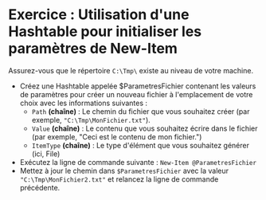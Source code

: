 # Exercice : Utilisation d'une Hashtable pour initialiser les paramètres de New-Item

Assurez-vous que le répertoire ```C:\Tmp\``` existe au niveau de votre machine.

* Créez une Hashtable appelée $ParametresFichier contenant les valeurs de paramètres pour créer un nouveau fichier à l'emplacement de votre choix avec les informations suivantes :
  * ```Path``` **(chaîne)** : Le chemin du fichier que vous souhaitez créer (par exemple, ```"C:\Tmp\MonFichier.txt"```).
  * ```Value``` **(chaîne)** : Le contenu que vous souhaitez écrire dans le fichier (par exemple, "Ceci est le contenu de mon fichier.")
  * ```ItemType``` **(chaîne)** : Le type d'élément que vous souhaitez générer (ici, File)
* Exécutez la ligne de commande suivante : ```New-Item @ParametresFichier```
* Mettez à jour le chemin dans ```$ParametresFichier``` avec la valeur ```"C:\Tmp\MonFichier2.txt"``` et relancez la ligne de commande précédente.
